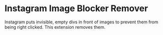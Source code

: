# Instagram Image Blocker Remover

Instagram puts invisible, empty divs in front of images to prevent them from being right clicked. This extension removes them.
